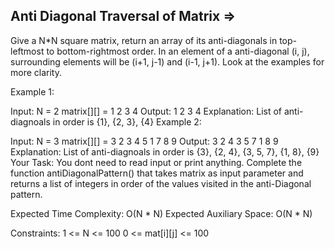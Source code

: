 Anti Diagonal Traversal of Matrix  =>
----------------------------------


Give a N*N square matrix, return an array of its anti-diagonals in top-leftmost to bottom-rightmost order. In an element of a anti-diagonal (i, j), surrounding elements will be (i+1, j-1) and (i-1, j+1). Look at the examples for more clarity.

Example 1:

Input:
N = 2
matrix[][] = 1 2
            3 4
Output:
1 2 3 4
Explanation:
List of anti-diagnoals in order is
{1}, {2, 3}, {4}
Example 2:

Input:
N = 3
matrix[][] = 3 2 3
            4 5 1
            7 8 9
Output:
3 2 4 3 5 7 1 8 9
Explanation:
List of anti-diagnoals in order is
{3}, {2, 4}, {3, 5, 7}, {1, 8}, {9}
Your Task:
You dont need to read input or print anything. Complete the function antiDiagonalPattern() that takes matrix as input parameter and returns a list of integers in order of the values visited in the anti-Diagonal pattern. 

Expected Time Complexity: O(N * N)
Expected Auxiliary Space: O(N * N)
 

Constraints:
1 <= N <= 100
0 <= mat[i][j] <= 100
